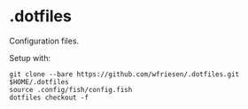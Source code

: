 # .dotfiles

Configuration files.

Setup with:

```fish
git clone --bare https://github.com/wfriesen/.dotfiles.git $HOME/.dotfiles
source .config/fish/config.fish
dotfiles checkout -f
```
